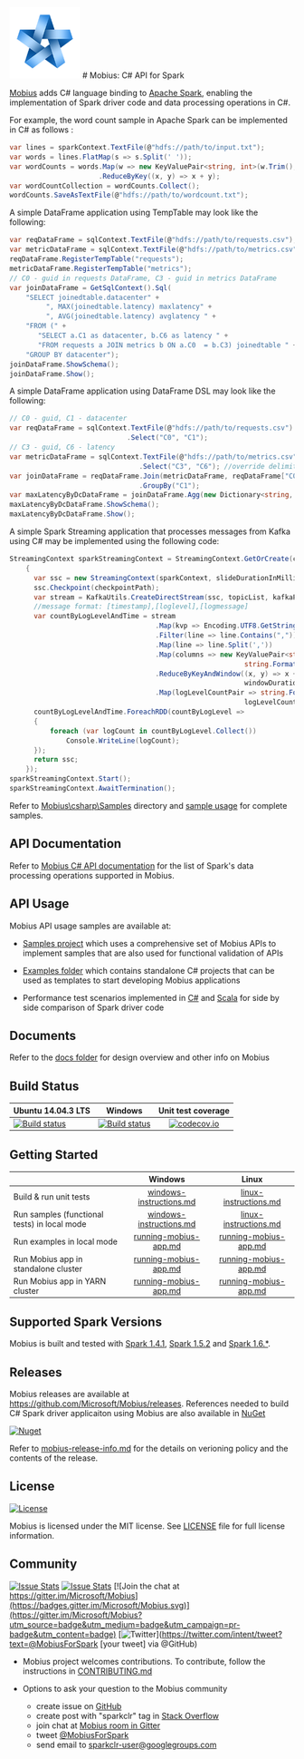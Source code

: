 <img src='logo/mobius-star-200.png' width='125px' alt='Mobius logo' />
# Mobius: C# API for Spark

[Mobius](https://github.com/Microsoft/Mobius) adds C# language binding to [Apache Spark](https://spark.apache.org/), enabling the implementation of Spark driver code and data processing operations in C#.

For example, the word count sample in Apache Spark can be implemented in C# as follows :

```c#
var lines = sparkContext.TextFile(@"hdfs://path/to/input.txt");  
var words = lines.FlatMap(s => s.Split(' '));
var wordCounts = words.Map(w => new KeyValuePair<string, int>(w.Trim(), 1))  
                      .ReduceByKey((x, y) => x + y);  
var wordCountCollection = wordCounts.Collect();  
wordCounts.SaveAsTextFile(@"hdfs://path/to/wordcount.txt");  
```

A simple DataFrame application using TempTable may look like the following:

```c#
var reqDataFrame = sqlContext.TextFile(@"hdfs://path/to/requests.csv");
var metricDataFrame = sqlContext.TextFile(@"hdfs://path/to/metrics.csv");
reqDataFrame.RegisterTempTable("requests");
metricDataFrame.RegisterTempTable("metrics");
// C0 - guid in requests DataFrame, C3 - guid in metrics DataFrame  
var joinDataFrame = GetSqlContext().Sql(  
    "SELECT joinedtable.datacenter" +
         ", MAX(joinedtable.latency) maxlatency" +
         ", AVG(joinedtable.latency) avglatency " + 
    "FROM (" +
       "SELECT a.C1 as datacenter, b.C6 as latency " +  
       "FROM requests a JOIN metrics b ON a.C0  = b.C3) joinedtable " +   
    "GROUP BY datacenter");
joinDataFrame.ShowSchema();
joinDataFrame.Show();
```

A simple DataFrame application using DataFrame DSL may look like the following:

```  c#
// C0 - guid, C1 - datacenter
var reqDataFrame = sqlContext.TextFile(@"hdfs://path/to/requests.csv")  
                             .Select("C0", "C1");    
// C3 - guid, C6 - latency   
var metricDataFrame = sqlContext.TextFile(@"hdfs://path/to/metrics.csv", ",", false, true)
                                .Select("C3", "C6"); //override delimiter, hasHeader & inferSchema
var joinDataFrame = reqDataFrame.Join(metricDataFrame, reqDataFrame["C0"] == metricDataFrame["C3"])
                                .GroupBy("C1");
var maxLatencyByDcDataFrame = joinDataFrame.Agg(new Dictionary<string, string> { { "C6", "max" } });
maxLatencyByDcDataFrame.ShowSchema();
maxLatencyByDcDataFrame.Show();
```

A simple Spark Streaming application that processes messages from Kafka using C# may be implemented using the following code:

```  c#
StreamingContext sparkStreamingContext = StreamingContext.GetOrCreate(checkpointPath, () =>
    {
      var ssc = new StreamingContext(sparkContext, slideDurationInMillis);
      ssc.Checkpoint(checkpointPath);
      var stream = KafkaUtils.CreateDirectStream(ssc, topicList, kafkaParams, perTopicPartitionKafkaOffsets);
      //message format: [timestamp],[loglevel],[logmessage]
      var countByLogLevelAndTime = stream
                                    .Map(kvp => Encoding.UTF8.GetString(kvp.Value))
                                    .Filter(line => line.Contains(","))
                                    .Map(line => line.Split(','))
                                    .Map(columns => new KeyValuePair<string, int>(
                                                          string.Format("{0},{1}", columns[0], columns[1]), 1))
                                    .ReduceByKeyAndWindow((x, y) => x + y, (x, y) => x - y,
                                                          windowDurationInSecs, slideDurationInSecs, 3)
                                    .Map(logLevelCountPair => string.Format("{0},{1}",
                                                          logLevelCountPair.Key, logLevelCountPair.Value));
      countByLogLevelAndTime.ForeachRDD(countByLogLevel =>
      {
          foreach (var logCount in countByLogLevel.Collect())
              Console.WriteLine(logCount);
      });
      return ssc;
    });
sparkStreamingContext.Start();
sparkStreamingContext.AwaitTermination();
```
Refer to [Mobius\csharp\Samples](csharp/Samples) directory and [sample usage](csharp/Samples/Microsoft.Spark.CSharp/samplesusage.md) for complete samples.

## API Documentation

Refer to [Mobius C# API documentation](csharp/Adapter/documentation/Mobius_API_Documentation.md) for the list of Spark's data processing operations supported in Mobius.

## API Usage

Mobius API usage samples are available at:

* [Samples project](csharp/Samples/Microsoft.Spark.CSharp/) which uses a comprehensive set of Mobius APIs to implement samples that are also used for functional validation of APIs

* [Examples folder](./examples) which contains standalone C# projects that can be used as templates to start developing Mobius applications

* Performance test scenarios implemented in [C#](csharp/Perf/Microsoft.Spark.CSharp) and [Scala](scala/perf) for side by side comparison of Spark driver code

## Documents

Refer to the [docs folder](docs) for design overview and other info on Mobius

## Build Status

|Ubuntu 14.04.3 LTS |Windows |Unit test coverage |
|-------------------|:------:|:-----------------:|
|[![Build status](https://travis-ci.org/Microsoft/Mobius.svg?branch=master)](https://travis-ci.org/Microsoft/Mobius) |[![Build status](https://ci.appveyor.com/api/projects/status/lflkua81gg0swv6i/branch/master?svg=true)](https://ci.appveyor.com/project/SparkCLR/sparkclr/branch/master) |[![codecov.io](https://codecov.io/github/Microsoft/Mobius/coverage.svg?branch=master)](https://codecov.io/github/Microsoft/Mobius?branch=master)

## Getting Started

| |Windows |Linux |
|---|:------:|:----:|
|Build & run unit tests |[windows-instructions.md](notes/windows-instructions.md#building-mobius) |[linux-instructions.md](notes/linux-instructions.md#building-mobius) |
|Run samples (functional tests) in local mode |[windows-instructions.md](notes/windows-instructions.md#running-samples) |[linux-instructions.md](notes/linux-instructions.md#running-samples) |
|Run examples in local mode |[running-mobius-app.md](notes/running-mobius-app.md#running-examples-in-local-mode) |[running-mobius-app.md](notes/running-mobius-app.md#linux-instructions) |
|Run Mobius app in standalone cluster |[running-mobius-app.md](notes/running-mobius-app.md#standalone-cluster) |[running-mobius-app.md](notes/running-mobius-app.md#linux-instructions) |
|Run Mobius app in YARN cluster |[running-mobius-app.md](notes/running-mobius-app.md#yarn-cluster) |[running-mobius-app.md](notes/running-mobius-app.md#linux-instructions) |

## Supported Spark Versions

Mobius is built and tested with [Spark 1.4.1](https://github.com/Microsoft/Mobius/tree/branch-1.4), [Spark 1.5.2](https://github.com/Microsoft/Mobius/tree/branch-1.5) and [Spark 1.6.*](https://github.com/Microsoft/Mobius/tree/branch-1.6).

## Releases

Mobius releases are available at https://github.com/Microsoft/Mobius/releases. References needed to build C# Spark driver applicaiton using Mobius are also available in [NuGet](https://www.nuget.org/packages/Microsoft.SparkCLR)

[![Nuget](https://img.shields.io/badge/nuget-package-00BFFF.svg)](https://www.nuget.org/packages/Microsoft.SparkCLR)

Refer to [mobius-release-info.md](notes/mobius-release-info.md) for the details on verioning policy and the contents of the release.

## License

[![License](https://img.shields.io/badge/license-MIT-blue.svg?style=plastic)](https://github.com/Microsoft/Mobius/blob/master/LICENSE)

Mobius is licensed under the MIT license. See [LICENSE](LICENSE) file for full license information.


## Community

[![Issue Stats](http://issuestats.com/github/Microsoft/Mobius/badge/pr)](http://issuestats.com/github/Microsoft/Mobius)
[![Issue Stats](http://issuestats.com/github/Microsoft/Mobius/badge/issue)](http://issuestats.com/github/Microsoft/Mobius)
[![Join the chat at https://gitter.im/Microsoft/Mobius](https://badges.gitter.im/Microsoft/Mobius.svg)](https://gitter.im/Microsoft/Mobius?utm_source=badge&utm_medium=badge&utm_campaign=pr-badge&utm_content=badge)
[![Twitter](https://img.shields.io/twitter/url/http/twitter.com/MobiusForSpark.svg?style=social)](https://twitter.com/intent/tweet?text=@MobiusForSpark [your tweet] via @GitHub)

* Mobius project welcomes contributions. To contribute, follow the instructions in [CONTRIBUTING.md](notes/CONTRIBUTING.md)

* Options to ask your question to the Mobius community
  * create issue on [GitHub](https://github.com/Microsoft/Mobius)
  * create post with "sparkclr" tag in [Stack Overflow](https://stackoverflow.com/questions/tagged/sparkclr)
  * join chat at [Mobius room in Gitter](https://gitter.im/Microsoft/Mobius)
  * tweet [@MobiusForSpark](http://twitter.com/MobiusForSpark)
  * send email to sparkclr-user@googlegroups.com
